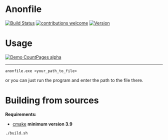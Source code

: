 
# Anonfile
[![Build Status](https://travis-ci.org/0x000N3X4N/anonfile.svg?branch=master)](https://travis-ci.org/0x000N3X4N/anonfile) [![contributions welcome](https://img.shields.io/badge/contributions-welcome-brightgreen.svg?style=flat)](https://github.com/0x000N3X4N/anonfile/issues)  [![Version](https://img.shields.io/badge/version-0.01-orange.svg?style=flat-square&logo=appveyor)](https://github.com/0x000N3X4N/anonfile/releases)

# Usage
[![Demo CountPages alpha](https://i.imgur.com/ovGt5Xw.gif)](https://i.imgur.com/ovGt5Xw.gif)

---

~~~
anonfile.exe <your_path_to_file>
~~~
or you can just run the program and enter the path to the file there.

# Building from sources
**Requirements:**
- [cmake](https://cmake.org/) **minimum version 3.9**
~~~
./build.sh
~~~